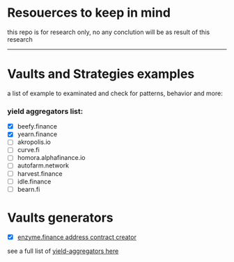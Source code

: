 # Resouerces to keep in mind

this repo is for research only, no any conclution will be as result of this research

---

# Vaults and Strategies examples
a list of example to examinated and check for patterns, behavior and more:

### yield aggregators list:
- [x] beefy.finance
- [x] yearn.finance
- [ ] akropolis.io
- [ ] curve.fi
- [ ] homora.alphafinance.io
- [ ] autofarm.network
- [ ] harvest.finance
- [ ] idle.finance
- [ ] bearn.fi

# Vaults generators
- [x] [enzyme.finance address contract creator](https://etherscan.io/address/0x87a60129375d22489bbd287ec0d23129ef9290ef) 

see a full list of [yield-aggregators here](https://defiprime.com/yield-aggregators)

